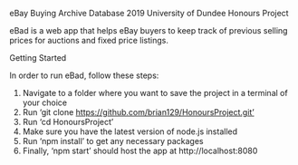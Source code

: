eBay Buying Archive Database
 	2019 University of Dundee Honours Project

eBad is a web app that helps eBay buyers to keep track of previous selling prices for auctions and fixed price listings.

Getting Started

In order to run eBad, follow these steps:
1.	Navigate to a folder where you want to save the project in a terminal of your choice
2.	Run ‘git clone https://github.com/brian129/HonoursProject.git’
3.	Run ‘cd HonoursProject’
4.	Make sure you have the latest version of node.js installed
5.	Run ‘npm install’ to get any necessary packages
6.	Finally, ‘npm start’ should host the app at http://localhost:8080


